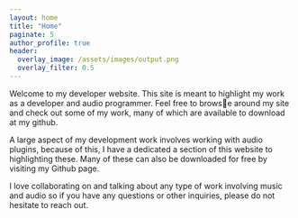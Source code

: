 ```yaml
---
layout: home
title: "Home"
paginate: 5
author_profile: true
header:
  overlay_image: /assets/images/output.png
  overlay_filter: 0.5
---
```




Welcome to my developer website. This site is meant to highlight my work as a developer and audio programmer. Feel free to browse around my site and check out some of my work, many of which are available to download at my github.

A large aspect of my development work involves working with audio plugins, because of this, I have a dedicated a section of this website to highlighting these. Many of these can also be downloaded for free by visiting my Github page. 

I love collaborating on and talking about any type of work involving music and audio so if you have any questions or other inquiries, please do not hesitate to reach out.